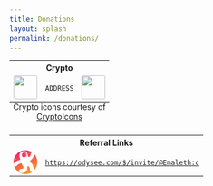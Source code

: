 ```yaml
---
title: Donations
layout: splash
permalink: /donations/
---
```

<table>
  
  <tr>
    <th colspan="3" style="text-align:center">Crypto</th>
  </tr>

  <tr>
    <td><img style="height:3em; width:3em; display:block; border-radius:3px; margin-left:auto; margin-right:auto;" src="ICON"></td>
    <td style="text-align:center"><code>ADDRESS</code></td>
    <td><img style="height:3em; width:3em; display:block; border-radius:3px; margin-left:auto; margin-right:auto;" src="QR"></td>
  </tr>
 
  <caption style="caption-side: bottom;">Crypto icons courtesy of <a href="http://cryptoicons.co">CryptoIcons</a></caption>

</table> 





<table>
  
  <tr>
    <th colspan="3" style="text-align:center">Referral Links</th>
  </tr>

  <tr>
    <td><img style="height:3em; width:3em; display:block; border-radius:3px; margin-left:auto; margin-right:auto;" src="/assets/Odysee.svg"></td>
    <td colspan="2" style="text-align:center"><code><a href="https://odysee.com/$/invite/@Emaleth:c">https://odysee.com/$/invite/@Emaleth:c</a></code></td>
  </tr>

  
  <caption style="caption-side: bottom;"></caption>

</table> 

